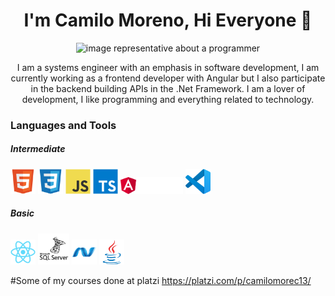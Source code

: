 <div align="center">
    <h1>I'm Camilo Moreno, Hi Everyone 👋</h1>
    <img src="https://media.giphy.com/media/qgQUggAC3Pfv687qPC/giphy.gif" alt="image representative about a programmer" width="300">
    <p>I am a systems engineer with an emphasis in software development, I am currently working as a frontend developer with Angular but I also participate in the backend building APIs in the .Net Framework. I am a lover of development, I like programming and everything related to technology.</p>
</div>


<div align="left">
    <h3> Languages and Tools</h3>
    <h5>Intermediate</h5>
    <div>
        <img src="https://github.com/devicons/devicon/blob/master/icons/html5/html5-original.svg" width="40" alt="">
        <img src="https://github.com/devicons/devicon/blob/master/icons/css3/css3-original.svg" width="40" alt="">
        <img src="https://github.com/devicons/devicon/blob/master/icons/javascript/javascript-original.svg" width="40" alt="">
        <img src="https://github.com/devicons/devicon/blob/master/icons/typescript/typescript-original.svg" width="40" alt="">
        <img src="https://github.com/camoreno13/camoreno13/blob/main/icon/Angular.png" width="100" alt="">
        <img src="https://github.com/devicons/devicon/blob/master/icons/vscode/vscode-original.svg" width="40" alt="">
    </div>
    <h5>Basic </h5>
    <div>
        <img src="https://github.com/devicons/devicon/blob/master/icons/react/react-original.svg" alt="" width="40">
        <img src="https://github.com/devicons/devicon/blob/master/icons/microsoftsqlserver/microsoftsqlserver-plain-wordmark.svg" alt="" width="50">
        <img src="https://github.com/devicons/devicon/blob/master/icons/dot-net/dot-net-original.svg" alt="" width="40">
        <img src="https://github.com/devicons/devicon/blob/master/icons/java/java-original.svg" alt="" width="40">
    </div>
</div>

#Some of my courses done at platzi
https://platzi.com/p/camilomorec13/

<!--
**camoreno13/camoreno13** is a ✨ _special_ ✨ repository because its `README.md` (this file) appears on your GitHub profile.

Here are some ideas to get you started:

- 🔭 I’m currently working on ...
- 🌱 I’m currently learning ...
- 👯 I’m looking to collaborate on ...
- 🤔 I’m looking for help with ...
- 💬 Ask me about ...
- 📫 How to reach me: ...
- 😄 Pronouns: ...
- ⚡ Fun fact: ...
-->
